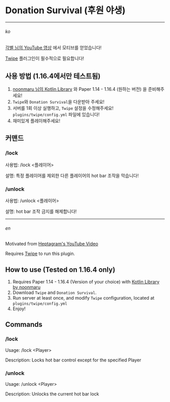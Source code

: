 # Donation Survival (후원 야생)

---

###### *ko*

[각별 님의 YouTube 영상](https://www.youtube.com/watch?v=ppa-6tB9d-c) 에서 모티브를 얻었습니다!

[Twipe](https://github.com/patrick-mc/twipe) 플러그인이 필수적으로 필요합니다!

## 사용 방법 (1.16.4에서만 테스트됨)

1. [noonmaru 님의 Kotlin Library](https://github.com/noonmaru/kotlin-library) 와 Paper 1.14 - 1.16.4 (원하는 버전) 을 준비해주세요!
2. `Twipe`와 `Donation Survival`을 다운받아 주세요!
3. 서버를 1회 이상 실행하고, `Twipe` 설정을 수정해주세요! `plugins/twipe/config.yml` 파일에 있습니다!
4. 재미있게 플레이해주세요!

## 커맨드

### /lock

사용법: /lock \<플레이어>

설명: 특정 플레이어를 제외한 다른 플레이어의 hot bar 조작을 막습니다!

### /unlock

사용법: /unlock \<플레이어>

설명: hot bar 조작 금지를 해제합니다!

---

###### *en*

Motivated from [Heptagram's YouTube Video](https://www.youtube.com/watch?v=ppa-6tB9d-c)

Requires [Twipe](https://github.com/patrick-mc/twipe) to run this plugin.

## How to use (Tested on 1.16.4 only)

1. Requires Paper 1.14 - 1.16.4 (Version of your choice) with [Kotlin Library by noonmaru](https://github.com/noonmaru/kotlin-library)
2. Download `Twipe` and `Donation Survival`.
3. Run server at least once, and modify `Twipe` configuration, located at `plugins/twipe/config.yml`
4. Enjoy!

## Commands

### /lock

Usage: /lock \<Player>

Description: Locks hot bar control except for the specified Player

### /unlock

Usage: /unlock \<Player>

Description: Unlocks the current hot bar lock